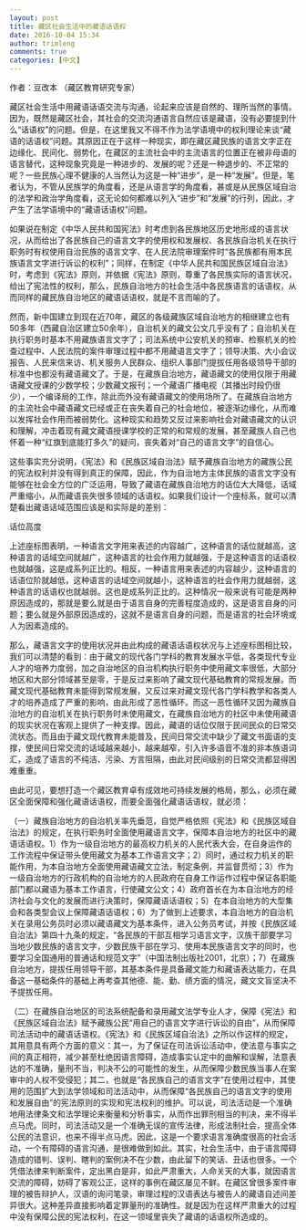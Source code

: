 ```yaml
---
layout: post
title: 藏区社会生活中的藏语话语权
date: 2016-10-04 15:34
author: trimleng
comments: true
categories: [中文]
---
```

作者：豆改本 （藏区教育研究专家）

藏区社会生活中用藏语话语交流与沟通，论起来应该是自然的、<wbr />理所当然的事情。因为，既然是藏区社会，<wbr />其社会的交流沟通语言自然应该是藏语，没有必要提到什么“话语权<wbr />”的问题。但是，在这里我又不得不作为法学语境中的权利理论来谈<wbr />“藏语的话语权”问题。其原因正在于这样一种现实，<wbr />即在藏区藏民族的语言文字正在边缘化、民间化、弱势化，<wbr />在藏区的主流社会中的主流语言的位置正在被非母语的语言替代，<wbr />这种现象究竟是一种进步的、发展的呢？还是一种退步的、<wbr />不正常的呢？一些民族心理不健康的人当然认为这是一种“进步”，<wbr />是一种“发展”。但是，笔者认为，不管从民族学的角度看，<wbr />还是从语言学的角度看，<wbr />甚或是从民族区域自治的法学和政治学角度看，<wbr />这无论如何都难以列入“进步”和“发展”的行列，因此，<wbr />才产生了法学语境中的“藏语话语权”问题。<!--more-->

如果说在制定《中华人民共和国宪法》<wbr />时考虑到各民族地区历史地形成的语言状况，<wbr />从而给出了各民族自己的语言文字的使用权和发展权、<wbr />各民族自治机关在执行职务时有权使用自治民族的语言文字、<wbr />在人民法院审理案件时“各民族都有用本民族语言文字进行诉讼的权<wbr />利”；同样，在制定《中华人民共和国民族区域自治法》时，<wbr />考虑到《宪法》原则，并依据《宪法》原则，<wbr />尊重了各民族实际的语言状况，给出了宪法性的权利，那么，<wbr />民族自治地方的社会生活中各民族语言的话语权，<wbr />从而同样的藏民族自治地区的藏语话语权，就是不言而喻的了。

然而，新中国建立到现在近70年，<wbr />藏区的各级藏族区域自治地方的相继建立也有50多年（<wbr />西藏自治区建立50余年），自治机关的藏文公文几乎没有了；<wbr />自治机关在执行职务时基本不用藏族语言文字了；<wbr />司法系统中公安机关的预审、检察机关的检查过程中、<wbr />人民法院的案件审理过程中都不用藏语言文字了；领导决策、<wbr />大小会议报告、人民来信来访、机关服务人民群众、<wbr />组织人事部门提拔任用各级领导干部的标准中也都没有藏语藏文了。<wbr />于是，在藏族自治地方，<wbr />藏语藏文的使用仅限于用藏语藏文授课的少数学校；少数藏文报刊；<wbr />一个藏语广播电视（其播出时段仍很少），一个编译局的工作，<wbr />除此而外没有藏语藏文的使用场所了。<wbr />在藏族自治地方的主流社会中藏语藏文已经或正在丧失着自己的社会<wbr />地位，被逐渐边缘化，从而难以发挥社会作用而被弱势化。<wbr />这种现实和趋势又反过来影响社会对藏语藏文的认识和理解，<wbr />冲击着现有藏文藏语授课学校的正常的和常规的发展，<wbr />甚至藏族人自己也怀着一种“红旗到底能打多久”的疑问，丧失着对<wbr />“自己的语言文字”的自信心。

这些事实充分说明，《宪法》和《民族区域自治法》<wbr />赋予藏族自治地方的藏族公民的宪法权利并没有得到真正的保障，<wbr />因此，<wbr />作为自治地方主体民族的语言文字没有能够在社会全方位的广泛运用<wbr />，导致了藏语在藏族自治地方的话位大大降低，话域严重缩小，<wbr />从而藏语丧失很多领域的话语权。如果我们设计一个座标系，<wbr />就可以清楚看出藏语话域范围应该是和实际是的差别：

话位高度

上述座标图表明，一种语言文字用来表述的内容越广，<wbr />这种语言的话位就越高，这种语言的话域空间就越广，<wbr />这种语言的社会作用力就越强，于是这种语言的话语权也就越强，<wbr />这是成系列正比的。相反，一种语言用来表述的内容越少，<wbr />这种语言的话语位阶就越低，这种语言的话域空间就越小，<wbr />这种语言的社会作用力就越弱，这种语言的话语权也就越弱。<wbr />这也是成系列正比的。这种情况一般来说有可能是两种原因造成的，<wbr />那就是要么就是由于语言自身的完善程度造成的，<wbr />这是语言自身的问题；要么就是外部原因造成的，<wbr />这就不是语言自身的问题，而是语言的社会环境或人为因素造成的。

那么，<wbr />藏语言文字的使用状况并由此构成的藏语话语权状况与上述座标图相<wbr />比较，我们可以清楚的看到：<wbr />由于藏文的现代各门学科的教育发展水平低，<wbr />各类现代专业人才的培养力度弱，<wbr />加之自治地区的自治机构执行职务中使用藏文率很低，<wbr />大部分地区和大部分领域甚至是零，<wbr />于是反过来影响了藏文现代基础教育的常规发展。<wbr />而藏文现代基础教育未能得到常规发展，<wbr />又反过来对藏文现代各门学科教学和各类人才的培养造成了严重的影<wbr />响，由此形成了恶性循环。<wbr />而这一恶性循环又因为藏族自治地方的自治机关在执行职务时未使用<wbr />藏文，<wbr />在藏族自治地方的社区中未使用藏语的现实状况在客观上提供了一种<wbr />支撑。因此，藏语的话位仅限于民间民众的日常交流状态。<wbr />而且由于藏文现代教育未能普及，<wbr />民间日常交流中缺少了藏文书面语的支撑，<wbr />使民间日常交流的话域越来越小，越来越窄，<wbr />引入许多语音不准的非本族语词汇，造成了语言的不纯洁、污染、<wbr />方言阻隔，由此对民间级别的日常交流都显得困难重重。

由此可见，要想打造一个藏区教育卓有成效地可持续发展的格局，<wbr />那么，必须在藏区全面保障和强化藏语话语权，<wbr />而要全面强化藏语话语权，就必须：

（一）藏族自治地方的自治机关率先垂范，自觉严格依照《宪法》<wbr />和《民族区域自治法》的规定，在执行职务时全面使用藏语言文字，<wbr />保障本自治地方的社区中的藏语话语权。1）<wbr />作为一级自治地方的最高权力机关的人民代表大会，<wbr />在自身运作的工作流程中保证带头使用藏文为基本工作语言文字；2<wbr />）同时，通过权力机关的职能作用，<wbr />为本自治地方全面使用藏语藏文立法，制定条例，并监督贯彻；3）<wbr />作为一级自治地方的行政机构的自治地方的人民政府在自身工作运作<wbr />过程中保证各职能部门都以藏语为基本工作语言，行使藏文公文；4<wbr />）政府首长在为本自治地方的经济社会与文化的发展而进行决策时，<wbr />保障藏语话语权；5）<wbr />在本自治地方的大型集会和各类型会议上保障藏语话语权；6）<wbr />为了做到上述要求，<wbr />本自治地方的自治机关在录用公务员时必须以藏语藏文为基本条件，<wbr />进入公务员考试，并按《民族区域自治法》第四十九条的规定，“各<wbr />民族的干部互相学习语言文字，<wbr />汉族干部要学习当地少数民族的语言文字，少数民族干部在学习、<wbr />使用本民族语言文字的同时，也要学习全国通用的普通话和规范文字<wbr />”（中国法制出版社2001，北京）；7）在藏族自治地方，<wbr />提拔任用领导干部，其基本条件是具备藏文能力和藏语表达能力，<wbr />在具备这一基础条件的基础上再考查其他德、能、勤、<wbr />绩方面的情况，藏文文盲坚决不予提拔任用。

（二）在藏族自治地区的司法系统配备和录用藏文法学专业人才，<wbr />保障《宪法》和《民族区域自治法》赋予藏族公民“用自己的语言文<wbr />字进行诉讼的自由”，从而保障司法活动中的藏语话语权。《宪法》<wbr />和《民族区域自治法》之所以作这样的规定，<wbr />其用意具有两个方面的意义：其一，为了保证在司法诉讼活动中，<wbr />使法意与事实之间的真正相符，减少甚至杜绝因语言障碍，<wbr />造成事实认定中的曲解和误解，法意表达的不准确，量刑不当，<wbr />判决不公的可能性的发生，<wbr />从而保障少数民族当事人在案审中的人权不受侵犯；其二，也就是“<wbr />各民族自己的语言文字”在使用过程中，<wbr />其使用的范围扩大到法学领域和司法活动中，从而保障“各民族自己<wbr />的语言文字的使用和发展自由”的宪法原则的实现和宪法权利的维护<wbr />。可以说，<wbr />司法活动是一个准确地用法律条文和法学理论来衡量和分析事实，<wbr />从而作出罪刑相当的判决，来不得半点马虎。同时，<wbr />司法活动又是一个准确无误的宣传法律，形成法制社会，<wbr />提高全体公民的法意识，也来不得半点马虎。因此，<wbr />这是一个要求语言准确度很高的社会活动，一个有障碍的语言沟通，<wbr />是很难做到如此。其实，社会生活中，由于语言障碍造成的错判、<wbr />误判、瞎判的案例决不在少数，由此留下的笑话、丑话也很多。<wbr />一个凭借法律来判断案件，定出黑白是非，如此严肃重大，<wbr />人命关天的大事，就因语言交流的障碍，妨碍了客观公正，<wbr />这样的事例在藏区屡见不鲜。在藏区曾很多案件审理的被告辩护人，<wbr />汉语的询问笔录，<wbr />审理过程的汉语表达与被告人的藏语自述间差异很大。<wbr />这种差异直接影响着定罪量刑的准确性。<wbr />就是因为在这样严肃重大的过程中没有保障公民的宪法权利，<wbr />在这一领域里丧失了藏语的话语权所造成的。
